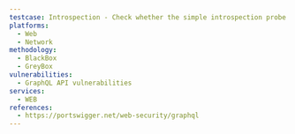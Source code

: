 ```yaml
---
testcase: Introspection - Check whether the simple introspection probe ({__schema{queryType{name}}}) succeeds, indicating introspection is enabled. Web (HTTP/HTTPS) service
platforms: 
  - Web
  - Network
methodology: 
  - BlackBox
  - GreyBox
vulnerabilities:
  - GraphQL API vulnerabilities
services:
  - WEB
references:
  - https://portswigger.net/web-security/graphql
---
```

